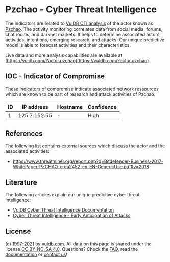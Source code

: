 # Pzchao - Cyber Threat Intelligence

The indicators are related to [VulDB CTI analysis](https://vuldb.com/?doc.cti) of the actor known as [Pzchao](https://vuldb.com/?actor.pzchao). The activity monitoring correlates data from social media, forums, chat rooms, and darknet markets. It helps to determine associated actors, activities, intentions, emerging research, and attacks. Our unique predictive model is able to forecast activities and their characteristics.

Live data and more analysis capabilities are available at [https://vuldb.com/?actor.pzchao](https://vuldb.com/?actor.pzchao)

## IOC - Indicator of Compromise

These indicators of compromise indicate associated network ressources which are known to be part of research and attack activities of Pzchao.

ID | IP address | Hostname | Confidence
-- | ---------- | -------- | ----------
1 | 125.7.152.55 | - | High

## References

The following list contains external sources which discuss the actor and the associated activities:

* https://www.threatminer.org/report.php?q=Bitdefender-Business-2017-WhitePaper-PZCHAO-crea2452-en-EN-GenericUse.pdf&y=2018

## Literature

The following articles explain our unique predictive cyber threat intelligence:

* [VulDB Cyber Threat Intelligence Documentation](https://vuldb.com/?doc.cti)
* [Cyber Threat Intelligence - Early Anticipation of Attacks](https://www.scip.ch/en/?labs.20201022)

## License

(c) [1997-2021](https://vuldb.com/?doc.changelog) by [vuldb.com](https://vuldb.com/?doc.about). All data on this page is shared under the license [CC BY-NC-SA 4.0](https://creativecommons.org/licenses/by-nc-sa/4.0/). Questions? Check the [FAQ](https://vuldb.com/?doc.faq), read the [documentation](https://vuldb.com/?doc) or [contact us](https://vuldb.com/?contact)!
